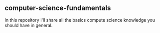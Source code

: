 ## computer-science-fundamentals
In this repository I'll share all the basics compute science knowledge you should have in general.

